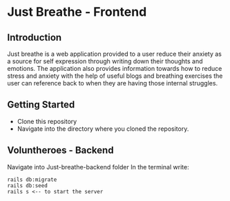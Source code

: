 # Just Breathe - Frontend

## Introduction 
Just breathe is a web application provided to a user reduce their anxiety as a source for self expression through writing down their thoughts and emotions. The application also provides information towards how to reduce stress and anxiety with the help of useful blogs and breathing exercises the user can reference back to when they are having those internal struggles.

## Getting Started
- Clone this repository
- Navigate into the directory where you cloned the repository.

## Voluntheroes - Backend
Navigate into Just-breathe-backend folder
In the terminal write:

```
rails db:migrate
rails db:seed
rails s <-- to start the server
```
